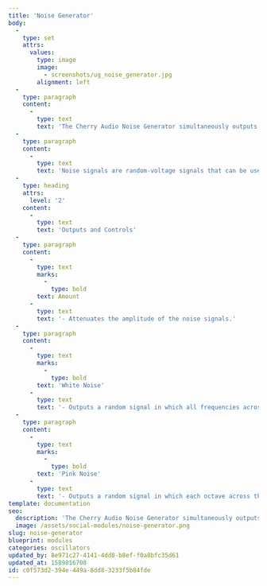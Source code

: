 ```yaml
---
title: 'Noise Generator'
body:
  -
    type: set
    attrs:
      values:
        type: image
        image:
          - screenshots/ug_noise_generator.jpg
        alignment: left
  -
    type: paragraph
    content:
      -
        type: text
        text: 'The Cherry Audio Noise Generator simultaneously outputs white and pink noise which can be attenuated by its built-in amplifier.'
  -
    type: paragraph
    content:
      -
        type: text
        text: 'Noise signals are random-voltage signals that can be used as audio or control signals. As an audio signal, noise is often used to emulate the percussive hit of a drum or the breathiness of a voice. As a control signal, it can be a great source for creating randomness in a patch. Noise signals are often used as the input signal of a Sample and Hold module which can adjust the rate at which random voltages are output.'
  -
    type: heading
    attrs:
      level: '2'
    content:
      -
        type: text
        text: 'Outputs and Controls'
  -
    type: paragraph
    content:
      -
        type: text
        marks:
          -
            type: bold
        text: Amount
      -
        type: text
        text: '- Attenuates the amplitude of the noise signals.'
  -
    type: paragraph
    content:
      -
        type: text
        marks:
          -
            type: bold
        text: 'White Noise'
      -
        type: text
        text: '- Outputs a random signal in which all frequencies across the frequency spectrum are represented equally.'
  -
    type: paragraph
    content:
      -
        type: text
        marks:
          -
            type: bold
        text: 'Pink Noise'
      -
        type: text
        text: '- Outputs a random signal in which each octave across the frequency spectrum is represented equally. Pink noise will sound duller to the ear than white noise, and as a control signal, will be less likely to output higher frequencies.'
template: documentation
seo:
  description: 'The Cherry Audio Noise Generator simultaneously outputs white and pink noise which can be attenuated by its built-in amplifier.'
  image: /assets/social-modules/noise-generator.png
slug: noise-generator
blueprint: modules
categories: oscillators
updated_by: 8e971c27-4141-4dd8-b8ef-f0a8bfc35d61
updated_at: 1589816708
id: c0f573d2-394e-449a-8dd8-3233f5b84fde
---
```

